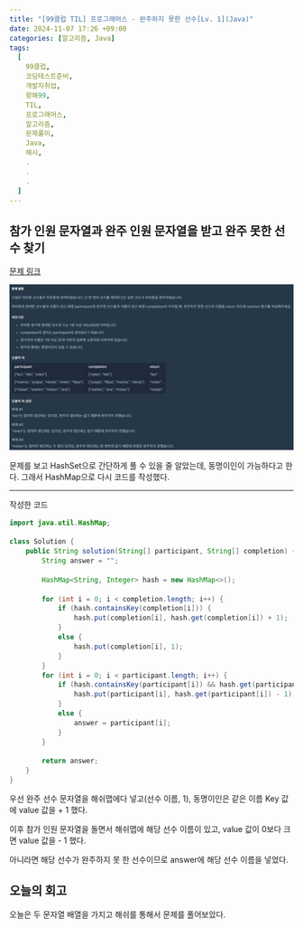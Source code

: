 ```yaml
---
title: "[99클럽 TIL] 프로그래머스 - 완주하지 못한 선수[Lv. 1](Java)"
date: 2024-11-07 17:26 +09:00
categories: [알고리즘, Java]
tags:
  [
    99클럽,
    코딩테스트준비,
    개발자취업,
    항해99,
    TIL,
    프로그래머스,
    알고리즘,
    문제풀이,
    Java,
    해시,
    .
    .
    .
  ]
---
```


## 참가 인원 문자열과 완주 인원 문자열을 받고 완주 못한 선수 찾기

[문제 링크](https://school.programmers.co.kr/learn/courses/30/lessons/42576)

![문제 설명](https://github.com/jungi0531/images/blob/main/algorithm_99club_11_01.png?raw=true)

문제를 보고 HashSet으로 간단하게 풀 수 있을 줄 알았는데, 동명이인이 가능하다고 한다. 그래서 HashMap으로 다시 코드를 작성했다.

---

작성한 코드

```java
import java.util.HashMap;

class Solution {
    public String solution(String[] participant, String[] completion) {
        String answer = "";
        
        HashMap<String, Integer> hash = new HashMap<>();
        
        for (int i = 0; i < completion.length; i++) {
            if (hash.containsKey(completion[i])) {
                hash.put(completion[i], hash.get(completion[i]) + 1);
            }
            else {
                hash.put(completion[i], 1);
            }
        }
        for (int i = 0; i < participant.length; i++) {
            if (hash.containsKey(participant[i]) && hash.get(participant[i]) > 0) {
                hash.put(participant[i], hash.get(participant[i]) - 1);
            }
            else {
                answer = participant[i];
            }
        }
        
        return answer;
    }
}
```

우선 완주 선수 문자열을 해쉬맵에다 넣고(선수 이름, 1), 동명이인은 같은 이름 Key 값에 value 값을 + 1 했다.

이후 참가 인원 문자열을 돌면서 해쉬맵에 해당 선수 이름이 있고, value 값이 0보다 크면 value 값을 - 1 했다.

아니라면 해당 선수가 완주하지 못 한 선수이므로 answer에 해당 선수 이름을 넣었다.

## 오늘의 회고

오늘은 두 문자열 배열을 가지고 해쉬를 통해서 문제를 풀어보았다.